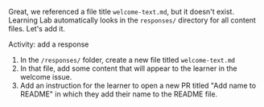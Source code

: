 Great, we referenced a file title `welcome-text.md`, but it doesn't exist. Learning Lab automatically looks in the `responses/` directory for all content files. Let's add it.

Activity: add a response

1. In the `/responses/` folder, create a new file titled `welcome-text.md`
1. In that file, add some content that will appear to the learner in the welcome issue. 
1. Add an instruction for the learner to open a new PR titled "Add name to README" in which they add their name to the README file. 